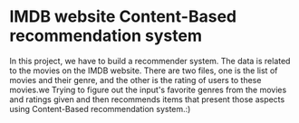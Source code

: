 # IMDB website Content-Based recommendation system

In this project, we have to build a recommender system. The data is related to the movies on the IMDB website. There are two files, one is the list of movies and their genre, and the other is the rating of users to these movies.we Trying to figure out the input's favorite genres from the movies and ratings given and then recommends items that present those aspects using Content-Based recommendation system.:)
